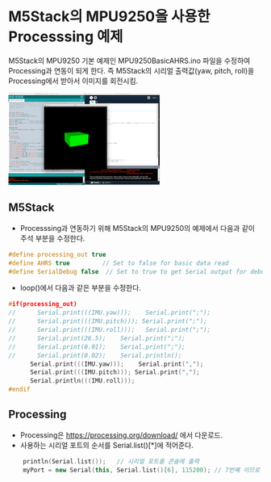 # M5Stack의 MPU9250을 사용한 Processsing 예제
M5Stack의 MPU9250 기본 예제인  MPU9250BasicAHRS.ino 파일을 수정하여 Processing과 연동이 되게 한다. 즉 M5Stack의 시리얼 출력값(yaw, pitch, roll)을 Processing에서 받아서 이미지를 회전시킴.

<img src="./MPU9250_Processing.png">

## M5Stack
- Processsing과 연동하기 위해 M5Stack의 MPU9250의 예제에서 다음과 같이 주석 부분을 수정한다. 
~~~cpp
#define processing_out true
#define AHRS true         // Set to false for basic data read
#define SerialDebug false  // Set to true to get Serial output for debugging
~~~
- loop()에서 다음과 같은 부분을 수정한다.
~~~cpp
#if(processing_out)
//      Serial.print(((IMU.yaw)));    Serial.print(";");
//      Serial.print(((IMU.pitch))); Serial.print(";");
//      Serial.print(((IMU.roll)));   Serial.print(";");
//      Serial.print(26.5);    Serial.print(";");
//      Serial.print(0.01);    Serial.print(";");
//      Serial.print(0.02);    Serial.println();
      Serial.print(((IMU.yaw)));    Serial.print(",");
      Serial.print(((IMU.pitch))); Serial.print(",");
      Serial.println(((IMU.roll)));   
#endif
~~~
 
## Processing
- Processing은 https://processing.org/download/ 에서 다운로드.
- 사용하는 시리얼 포트의 순서를 Serial.list()[*]에 적어준다. 
~~~cpp
    println(Serial.list());   // 시리얼 포트를 콘솔에 출력
    myPort = new Serial(this, Serial.list()[6], 115200); // 7번째 이므로 6으로 수정
~~~    
